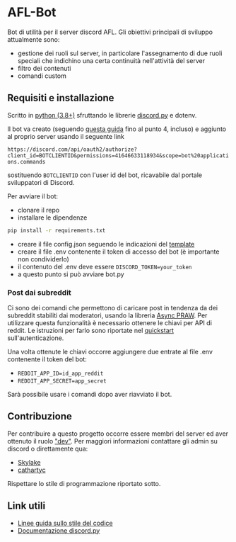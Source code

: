 # AFL-Bot

Bot di utilità per il server discord AFL.
Gli obiettivi principali di sviluppo attualmente sono:

- gestione dei ruoli sul server, in particolare l'assegnamento di due ruoli speciali che indichino una certa continuità nell'attività del server
- filtro dei contenuti
- comandi custom

## Requisiti e installazione

Scritto in [python (3.8+)](https://www.python.org/downloads/) sfruttando le librerie [discord.py](https://github.com/Rapptz/discord.py) e dotenv.

Il bot va creato (seguendo [questa guida](https://www.writebots.com/discord-bot-token/) fino al punto 4, incluso) e aggiunto al proprio server usando il seguente link

`https://discord.com/api/oauth2/authorize?client_id=BOTCLIENTID&permissions=41646633118934&scope=bot%20applications.commands`

sostituendo `BOTCLIENTID` con l'user id del bot, ricavabile dal portale sviluppatori di Discord.  

Per avviare il bot:

- clonare il repo
- installare le dipendenze

```bash
pip install -r requirements.txt
```

- creare il file config.json seguendo le indicazioni del [template](https://github.com/AFLdiscord/AFL-Bot/blob/master/config.template)
- creare il file .env contenente il token di accesso del bot (è importante non condividerlo)
- il contenuto del .env deve essere `DISCORD_TOKEN=your_token`
- a questo punto si può avviare bot.py

### Post dai subreddit

Ci sono dei comandi che permettono di caricare post in tendenza da dei subreddit stabiliti dai moderatori, usando la libreria [Async PRAW](https://github.com/praw-dev/asyncpraw). Per utilizzare questa funzionalità è necessario ottenere le chiavi per API di reddit. Le istruzioni per farlo sono riportate nel [quickstart](https://github.com/reddit-archive/reddit/wiki/OAuth2-Quick-Start-Example#first-steps) sull'autenticazione.

Una volta ottenute le chiavi occorre aggiungere due entrate al file .env contenente il token del bot:

- `REDDIT_APP_ID=id_app_reddit`
- `REDDIT_APP_SECRET=app_secret`

Sarà possibile usare i comandi dopo aver riavviato il bot.

## Contribuzione

Per contribuire a questo progetto occorre essere membri del server ed aver ottenuto il ruolo ["dev"](https://github.com/AFLdiscord/AFL-Rules/wiki/Progetti-del-forum). Per maggiori informazioni contattare gli admin su discord o direttamente qua:

- [Skylake](https://github.com/Skylake-dev)
- [cathartyc](https://github.com/cathartyc)

Rispettare lo stile di programmazione riportato sotto.

## Link utili

- [Linee guida sullo stile del codice](https://www.python.org/dev/peps/pep-0008/)
- [Documentazione discord.py](https://discordpy.readthedocs.io/en/latest/)
